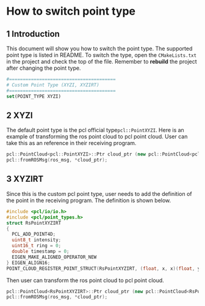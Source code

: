 # How to switch point type

## 1 Introduction

This document will show you how to switch the point type. The supported point type is listed in README. To switch the type, open the ```CMakeLists.txt``` in the project and check the top of the file. Remember to **rebuild** the project after changing the point type.

```cmake
#=======================================
# Custom Point Type (XYZI, XYZIRT)
#=======================================
set(POINT_TYPE XYZI)
```



## 2 XYZI

The default point type is the pcl official type```pcl::PointXYZI```.  Here is an example of transforming the ros point cloud to pcl point cloud. User can take this as an reference in their receiving program.

```c++
pcl::PointCloud<pcl::PointXYZI>::Ptr cloud_ptr (new pcl::PointCloud<pcl::PointXYZI>);
pcl::fromROSMsg(ros_msg, *cloud_ptr);
```



## 3 XYZIRT

Since this is the custom pcl point type, user needs to add the definition of the point in the receiving program. The definition is shown below.

```c++
#include <pcl/io/io.h>
#include <pcl/point_types.h>
struct RsPointXYZIRT
{
  PCL_ADD_POINT4D;
  uint8_t intensity;
  uint16_t ring = 0;
  double timestamp = 0;
  EIGEN_MAKE_ALIGNED_OPERATOR_NEW
} EIGEN_ALIGN16;
POINT_CLOUD_REGISTER_POINT_STRUCT(RsPointXYZIRT, (float, x, x)(float, y, y)(float, z, z)(uint8_t, intensity, intensity)(uint16_t, ring, ring)(double, timestamp, timestamp))

```

Then user can transform the ros point cloud to pcl point cloud.

```c++
pcl::PointCloud<RsPointXYZIRT>::Ptr cloud_ptr (new pcl::PointCloud<RsPointXYZIRT>);
pcl::fromROSMsg(ros_msg, *cloud_ptr);
```

